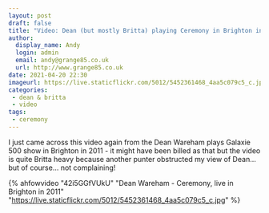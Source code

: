 ```yaml
---
layout: post
draft: false
title: "Video: Dean (but mostly Britta) playing Ceremony in Brighton in 2011"
author:
  display_name: Andy
  login: admin
  email: andy@grange85.co.uk
  url: http://www.grange85.co.uk
date: 2021-04-20 22:30
imageurl: https://live.staticflickr.com/5012/5452361468_4aa5c079c5_c.jpg
categories:
 - dean & britta
 - video
tags:
 - ceremony
---
```

I just came across this video again from the Dean Wareham plays Galaxie 500 show in Brighton in 2011 - it might have been billed as that but the video is quite Britta heavy because another punter obstructed my view of Dean... but of course... not complaining!

{% ahfowvideo "42i5GGfVUkU" "Dean Wareham - Ceremony, live in Brighton in 2011" "https://live.staticflickr.com/5012/5452361468_4aa5c079c5_c.jpg" %}
